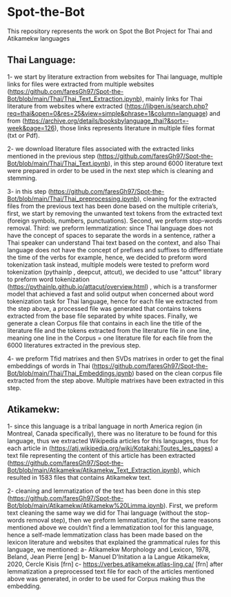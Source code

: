 # Spot-the-Bot
This repository represents the work on Spot the Bot Project for Thai and Atikamekw languages 



## Thai Language:

1- we start by literature extraction from websites for Thai language, multiple links for files were extracted from multiple websites (https://github.com/faresGh97/Spot-the-Bot/blob/main/Thai/Thai_Text_Extraction.ipynb), mainly links for Thai literature from websites where extracted (https://libgen.is/search.php?req=thai&open=0&res=25&view=simple&phrase=1&column=language) and from (https://archive.org/details/booksbylanguage_thai?&sort=-week&page=126), those links represents literature in multiple files format (txt or Pdf).

2- we download literature files associated with the extracted links mentioned in the previous step (https://github.com/faresGh97/Spot-the-Bot/blob/main/Thai/Thai_Text.ipynb), in this step around 6000 literature text were prepared in order to be used in the next step which is cleaning and stemming.

3- in this step (https://github.com/faresGh97/Spot-the-Bot/blob/main/Thai/Thai_preprocessing.ipynb), cleaning for the extracted files from the previous text has been done based on the multiple criteria’s, first, we start by removing the unwanted text tokens from the extracted text (foreign symbols, numbers, punctuations). Second, we preform stop-words removal. Third: we preform lemmatization: since Thai language does not have the concept of spaces to separate the words in a sentence, rather a Thai speaker can understand Thai text based on the context, and also Thai language does not have the concept of prefixes and suffixes to differentiate the time of the verbs for example, hence, we decided to preform word tokenization task instead, multiple models were tested to preform word tokenization (pythainlp , deepcut, attcut), we decided to use "attcut" library to preform word tokenization (https://pythainlp.github.io/attacut/overview.html) , which is a transformer model that achieved a fast and solid output when concerned about word tokenization task for Thai language, hence for each file we extracted from the step above, a processed file was generated that contains tokens extracted from the base file separated by white spaces. Finally, we generate a clean Corpus file that contains in each line the title of the literature file and the tokens extracted from the literature file in one line, meaning one line in the Corpus = one literature file for each file from the 6000 literatures extracted in the previous step.

4- we preform Tfid matrixes and then SVDs matrixes in order to get the final embeddings of words in Thai (https://github.com/faresGh97/Spot-the-Bot/blob/main/Thai/Thai_Embeddings.ipynb) based on the clean corpus file extracted from the step above. Multiple matrixes have been extracted in this step.



## Atikamekw:

1- since this language is a tribal language in north America region (in Montreal, Canada specifically), there was no literature to be found for this language, thus we extracted Wikipedia articles for this languages, thus for each article in (https://atj.wikipedia.org/wiki/Kotakahi:Toutes_les_pages) a text file representing the content of this article has been extracted (https://github.com/faresGh97/Spot-the-Bot/blob/main/Atikamekw/Atikamekw_Text_Extraction.ipynb), which resulted in 1583 files that contains Atikamekw text.

2- cleaning and lemmatization of the text has been done in this step (https://github.com/faresGh97/Spot-the-Bot/blob/main/Atikamekw/Atikamekw%20Limma.ipynb). First, we preform text cleaning the same way we did for Thai language (without the stop-words removal step), then we preform lemmatization, for the same reasons mentioned above we couldn’t find a lemmatization tool for this language, hence a self-made lemmatization class has been made based on the lexicon literature and websites that explained the grammatical rules for this language, we mentioned:
        a- Atikamekw Morphology and Lexicon, 1978, Beland, Jean Pierre [eng]
        b- Manuel D'Initation a la Langue Atikamekw, 2020, Cercle Kisis [frn]
        c- https://verbes.atikamekw.atlas-ling.ca/ [frn]
after lemmatization a preprocessed text file for each of the articles mentioned above was generated, in order to be used for Corpus making thus the embedding.
